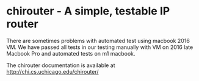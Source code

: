 chirouter - A simple, testable IP router
========================================

There are sometimes problems with automated test using macbook 2016 VM.
We have passed all tests in our testing manually with VM on 2016 late Macbook Pro and automated tests on m1 macbook.

The chirouter documentation is available at http://chi.cs.uchicago.edu/chirouter/